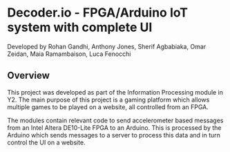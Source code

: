 # Decoder.io - FPGA/Arduino IoT system with complete UI

Developed by Rohan Gandhi, Anthony Jones, Sherif Agbabiaka, Omar Zeidan, Maia Ramambaison, Luca Fenocchi

## Overview

This project was developed as part of the Information Processing module in Y2. The main purpose of this project is a gaming platform which allows multiple games to be played on a website, all controlled from an FPGA. 

The modules contain relevant code to send accelerometer based messages from an Intel Altera DE10-Lite FPGA to an Arduino. This is processed by the Arduino which sends messages to a server to process this data and in turn control the UI on a website. 
